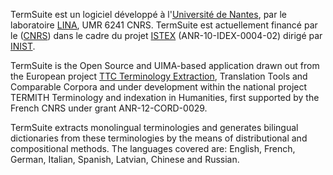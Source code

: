 TermSuite est un logiciel développé à l'[Université de Nantes](http://www.univ-nantes.fr/), par le laboratoire [LINA](http://www.lina.univ-nantes.fr/), UMR 6241 CNRS. TermSuite est actuellement financé par le ([CNRS](http://www.cnrs.fr/)) dans le cadre du projet [ISTEX](http://www.istex.fr/) (ANR-10-IDEX-0004-02) dirigé par [INIST](http://www.inist.fr/).

TermSuite is the Open Source and UIMA-based application drawn out from the European project [TTC Terminology Extraction](http://www.ttc-project.eu/), Translation Tools and Comparable Corpora and under development within the national project TERMITH Terminology and indexation in Humanities, first supported by the French CNRS under grant ANR-12-CORD-0029.

TermSuite extracts monolingual terminologies and generates bilingual dictionaries from these terminologies by the means of distributional and compositional methods.
The languages covered are: English, French, German, Italian, Spanish, Latvian, Chinese and Russian.
